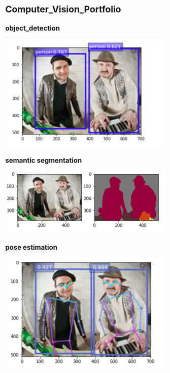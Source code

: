 # Computer_Vision_Portfolio


## object_detection
![object_detection](object_detection.png)

## semantic segmentation

![semantic_segmentation_sample](semantic_segmentation_sample.png)

## pose estimation

![pose_estimation](pose_estimation.png)
